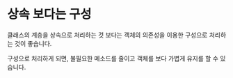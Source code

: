 # 상속 보다는 구성
클래스의 계층을 상속으로 처리하는 것 보다는
객체의 의존성을 이용한 구성으로 처리하는 것이 좋습니다.

구성으로 처리하게 되면, 불필요한 메소드를 줄이고
객체를 보다 가볍게 유지를 할 수 있습니다.

